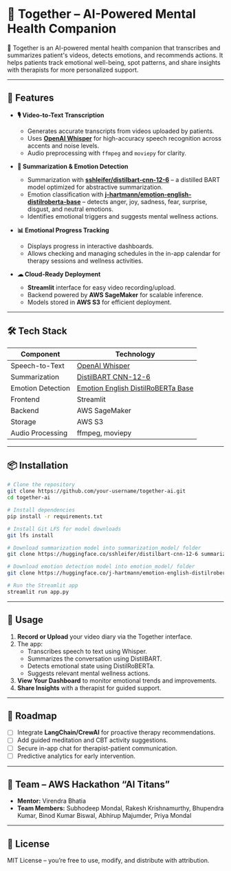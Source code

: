 # 🧠 Together – AI-Powered Mental Health Companion

🧠 Together is an AI-powered mental health companion that transcribes and summarizes patient's videos, detects emotions, and recommends actions. It helps patients track emotional well-being, spot patterns, and share insights with therapists for more personalized support.

---

## 🚀 Features

- **🎙 Video-to-Text Transcription**  
  - Generates accurate transcripts from videos uploaded by patients.  
  - Uses **[OpenAI Whisper](https://github.com/openai/whisper)** for high-accuracy speech recognition across accents and noise levels.  
  - Audio preprocessing with `ffmpeg` and `moviepy` for clarity.  

- **📝 Summarization & Emotion Detection**  
  - Summarization with **[sshleifer/distilbart-cnn-12-6](https://huggingface.co/sshleifer/distilbart-cnn-12-6)** – a distilled BART model optimized for abstractive summarization.  
  - Emotion classification with **[j-hartmann/emotion-english-distilroberta-base](https://huggingface.co/j-hartmann/emotion-english-distilroberta-base)** – detects anger, joy, sadness, fear, surprise, disgust, and neutral emotions.  
  - Identifies emotional triggers and suggests mental wellness actions.

- **📊 Emotional Progress Tracking**  
  - Displays progress in interactive dashboards.  
  - Allows checking and managing schedules in the in-app calendar for therapy sessions and wellness activities.

- **☁ Cloud-Ready Deployment**  
  - **Streamlit** interface for easy video recording/upload.  
  - Backend powered by **AWS SageMaker** for scalable inference.  
  - Models stored in **AWS S3** for efficient deployment.

---

## 🛠 Tech Stack

| Component           | Technology |
|--------------------|------------|
| Speech-to-Text     | [OpenAI Whisper](https://github.com/openai/whisper) |
| Summarization      | [DistilBART CNN-12-6](https://huggingface.co/sshleifer/distilbart-cnn-12-6) |
| Emotion Detection  | [Emotion English DistilRoBERTa Base](https://huggingface.co/j-hartmann/emotion-english-distilroberta-base) |
| Frontend           | Streamlit |
| Backend            | AWS SageMaker |
| Storage            | AWS S3 |
| Audio Processing   | ffmpeg, moviepy |

---

## 📦 Installation

```bash
# Clone the repository
git clone https://github.com/your-username/together-ai.git
cd together-ai

# Install dependencies
pip install -r requirements.txt

# Install Git LFS for model downloads
git lfs install

# Download summarization model into summarization_model/ folder
git clone https://huggingface.co/sshleifer/distilbart-cnn-12-6 summarization_model

# Download emotion detection model into emotion_model/ folder
git clone https://huggingface.co/j-hartmann/emotion-english-distilroberta-base emotion_model

# Run the Streamlit app
streamlit run app.py
```

---

## 📌 Usage

1. **Record or Upload** your video diary via the Together interface.  
2. The app:
   - Transcribes speech to text using Whisper.
   - Summarizes the conversation using DistilBART.
   - Detects emotional state using DistilRoBERTa.
   - Suggests relevant mental wellness actions.  
3. **View Your Dashboard** to monitor emotional trends and improvements.  
4. **Share Insights** with a therapist for guided support.

---

## 📅 Roadmap

- [ ] Integrate **LangChain/CrewAI** for proactive therapy recommendations.  
- [ ] Add guided meditation and CBT activity suggestions.  
- [ ] Secure in-app chat for therapist-patient communication.  
- [ ] Predictive analytics for early intervention.

---

## 👥 Team – AWS Hackathon “AI Titans”

- **Mentor:** Virendra Bhatia  
- **Team Members:** Subhodeep Mondal, Rakesh Krishnamurthy, Bhupendra Kumar, Binod Kumar Biswal, Abhirup Majumder, Priya Mondal

---

## 📜 License
MIT License – you’re free to use, modify, and distribute with attribution.
